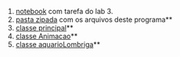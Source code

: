 1. [notebook](lab-lombriga-ra186132.ipynb) com tarefa do lab 3.
2. [pasta zipada](lab03.zip) com os arquivos deste programa**
3. [classe principal](AppLab03.java)**
4. [classe Animacao](Animacao.java)**
5. [classe aquarioLombriga](AquarioLombriga.java)**
